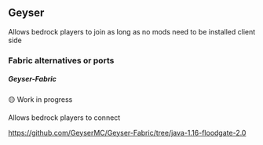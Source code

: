 ## Geyser

Allows bedrock players to join as long as no mods need to be installed client side

### Fabric alternatives or ports

##### Geyser-Fabric

:yellow_circle: Work in progress

Allows bedrock players to connect

https://github.com/GeyserMC/Geyser-Fabric/tree/java-1.16-floodgate-2.0
